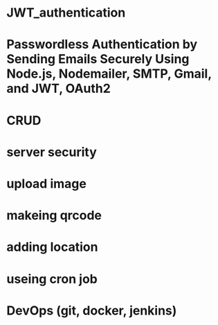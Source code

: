 # JWT_authentication

# Passwordless Authentication by Sending Emails Securely Using Node.js, Nodemailer, SMTP, Gmail, and JWT, OAuth2

# CRUD
# server security
# upload image
# makeing qrcode
# adding location
# useing cron job
# DevOps (git, docker, jenkins)